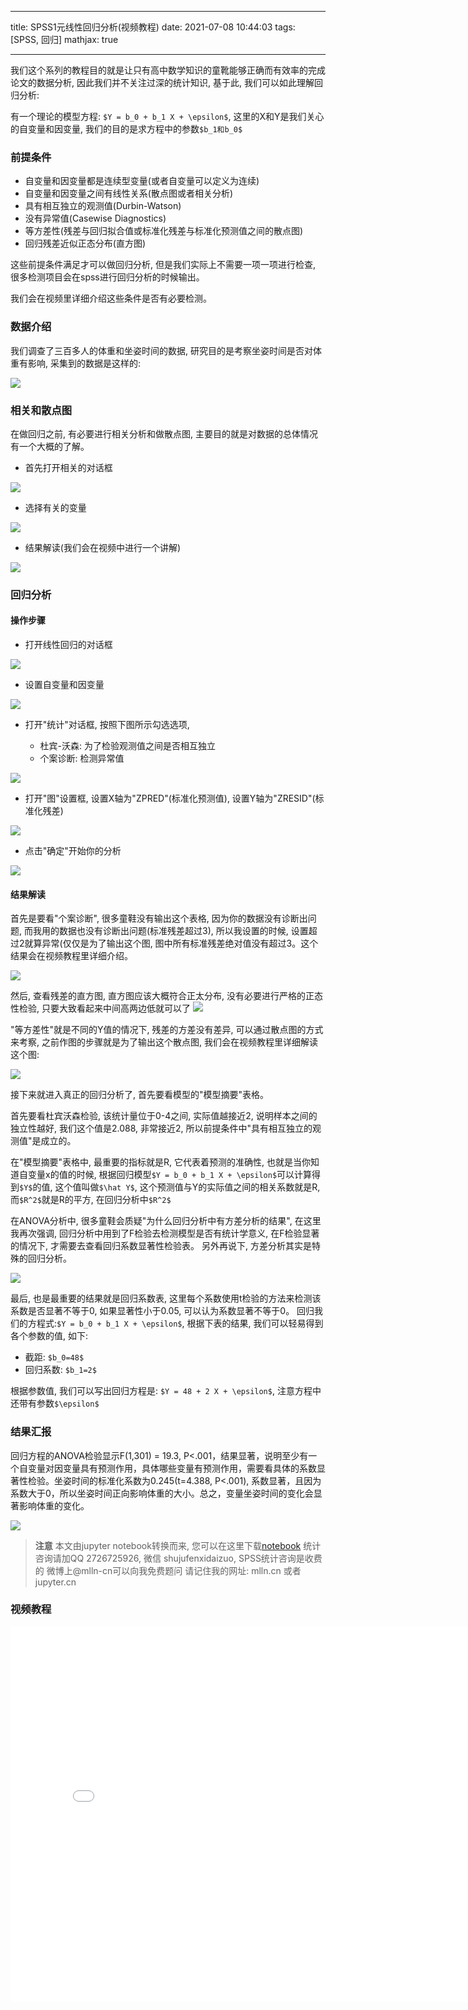 
---

title: SPSS1元线性回归分析(视频教程)
date: 2021-07-08 10:44:03
tags: [SPSS, 回归]
mathjax: true

---



我们这个系列的教程目的就是让只有高中数学知识的童靴能够正确而有效率的完成论文的数据分析, 因此我们并不关注过深的统计知识, 基于此, 我们可以如此理解回归分析:

<!-- more -->

有一个理论的模型方程: `$Y = b_0 + b_1 X + \epsilon$`, 这里的X和Y是我们关心的自变量和因变量, 我们的目的是求方程中的参数`$b_1和b_0$`



### 前提条件


- 自变量和因变量都是连续型变量(或者自变量可以定义为连续)
- 自变量和因变量之间有线性关系(散点图或者相关分析)
- 具有相互独立的观测值(Durbin-Watson)
- 没有异常值(Casewise Diagnostics)
- 等方差性(残差与回归拟合值或标准化残差与标准化预测值之间的散点图)
- 回归残差近似正态分布(直方图)

这些前提条件满足才可以做回归分析, 但是我们实际上不需要一项一项进行检查, 很多检测项目会在spss进行回归分析的时候输出。

我们会在视频里详细介绍这些条件是否有必要检测。

### 数据介绍

我们调查了三百多人的体重和坐姿时间的数据, 研究目的是考察坐姿时间是否对体重有影响, 采集到的数据是这样的:

<img src="imgs/19-1.jpg">

### 相关和散点图

在做回归之前, 有必要进行相关分析和做散点图, 主要目的就是对数据的总体情况有一个大概的了解。

- 首先打开相关的对话框

<img src="imgs/19-1-spss.png">

- 选择有关的变量

<img src="imgs/19-2-spss.png">

- 结果解读(我们会在视频中进行一个讲解)

<img src="imgs/19-3-spss.png">

### 回归分析

#### 操作步骤

- 打开线性回归的对话框

<img src="imgs/19-4-spss.png">

- 设置自变量和因变量

<img src="imgs/19-5-spss.png">

- 打开"统计"对话框, 按照下图所示勾选选项,

    - 杜宾-沃森: 为了检验观测值之间是否相互独立
    - 个案诊断: 检测异常值

<img src="imgs/19-6-spss.png">

- 打开"图"设置框, 设置X轴为"ZPRED"(标准化预测值), 设置Y轴为"ZRESID"(标准化残差)

<img src="imgs/19-7-spss.png">

- 点击"确定"开始你的分析

<img src="imgs/19-8-spss.png">

#### 结果解读

首先是要看"个案诊断", 很多童鞋没有输出这个表格, 因为你的数据没有诊断出问题, 而我用的数据也没有诊断出问题(标准残差超过3), 
所以我设置的时候, 设置超过2就算异常(仅仅是为了输出这个图, 图中所有标准残差绝对值没有超过3。这个结果会在视频教程里详细介绍。

<img src="imgs/19-9-case.png">

然后, 查看残差的直方图, 直方图应该大概符合正太分布, 没有必要进行严格的正态性检验, 只要大致看起来中间高两边低就可以了
<img src="imgs/19-10-residual.png">

"等方差性"就是不同的Y值的情况下, 残差的方差没有差异, 可以通过散点图的方式来考察, 之前作图的步骤就是为了输出这个散点图, 我们会在视频教程里详细解读这个图:

<img src="imgs/19-9-scatter.png">

接下来就进入真正的回归分析了, 首先要看模型的"模型摘要"表格。

首先要看杜宾沃森检验, 该统计量位于0-4之间, 实际值越接近2, 说明样本之间的独立性越好, 我们这个值是2.088, 非常接近2, 所以前提条件中"具有相互独立的观测值"是成立的。

在"模型摘要"表格中, 最重要的指标就是R, 它代表着预测的准确性, 也就是当你知道自变量x的值的时候, 根据回归模型`$Y = b_0 + b_1 X + \epsilon$`可以计算得到`$Y$`的值, 这个值叫做`$\hat Y$`, 这个预测值与Y的实际值之间的相关系数就是R, 而`$R^2$`就是R的平方, 在回归分析中`$R^2$`

在ANOVA分析中, 很多童鞋会质疑"为什么回归分析中有方差分析的结果", 在这里我再次强调, 回归分析中用到了F检验去检测模型是否有统计学意义, 在F检验显著的情况下, 才需要去查看回归系数显著性检验表。 另外再说下, 方差分析其实是特殊的回归分析。

<img src="imgs/19-11-anova.png">

最后, 也是最重要的结果就是回归系数表, 这里每个系数使用t检验的方法来检测该系数是否显著不等于0, 如果显著性小于0.05, 可以认为系数显著不等于0。 回归我们的方程式:`$Y = b_0 + b_1 X + \epsilon$`, 根据下表的结果, 我们可以轻易得到各个参数的值, 如下:

- 截距: `$b_0=48$`
- 回归系数: `$b_1=2$`

根据参数值, 我们可以写出回归方程是: `$Y = 48 + 2 X + \epsilon$`, 注意方程中还带有参数`$\epsilon$`

### 结果汇报

回归方程的ANOVA检验显示F(1,301) = 19.3, P<.001，结果显著，说明至少有一个自变量对因变量具有预测作用，具体哪些变量有预测作用，需要看具体的系数显著性检验。坐姿时间的标准化系数为0.245(t=4.388, P<.001), 系数显著，且因为系数大于0，所以坐姿时间正向影响体重的大小。总之，变量坐姿时间的变化会显著影响体重的变化。

<img src="imgs/19-11-result.png">


> **注意**
> 本文由jupyter notebook转换而来, 您可以在这里下载[notebook](回归-1元线性回归分析.ipynb)
> 统计咨询请加QQ 2726725926, 微信 shujufenxidaizuo,  SPSS统计咨询是收费的
> 微博上@mlln-cn可以向我免费题问
> 请记住我的网址: mlln.cn 或者 jupyter.cn

### 视频教程

<iframe src="//player.bilibili.com/player.html?bvid=BV1Pw411d7D3&page=1" scrolling="no" border="0" frameborder="no" framespacing="0" allowfullscreen="true" style="width:800px;height:600px"> </iframe>